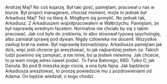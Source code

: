 Andrzej Maj? No coś kojarzę. Był taki gość, pamiętam, pracował u nas w biurze. Był project managerem, chociaż moment, może to jednak był Arkadiusz Maj? Też na literę A. Mógłbym się pomylić. No jednak tak, Arkadiusz. Z Arkadiuszem współpracowałem w Wałbrzychu. Pamiętam, że był naprawdę wrednym facetem. Normalnie nie chciało by się z takim pracować. Jak coś było do zrobienia, to albo stosował typową spychologię, albo zamiatał sprawę pod dywan. Nigdy człowieka nie docenił. Wszystkie zasługi brał na siebie. Był naprawdę beznadziejny. Arkadiusza pamiętam jak dziś, więc jeśli chcecie go aresztować, to jak najbardziej jestem za. Takich ludzi powinno się zamykać, a nie mnie, bo ja jestem niewinny. Jak chcecie, to ja wam mogę adres nawet podać. To Fana Batorego, 68D. Tylko D, jak Danuta. Bo pod B mieszka jego ciocia, a ona była fajna. Jak będziecie Arkadiusza aresztować, to proszę powiedzcie mu z pozdrowieniami od Adama. On będzie wiedział, o kogo chodzi.